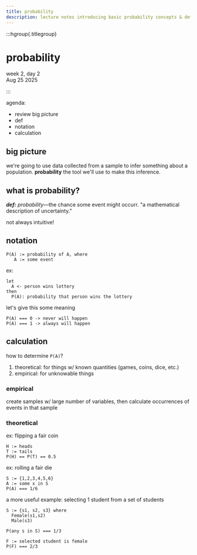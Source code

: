 ```yaml
---
title: probability
description: lecture notes introducing basic probability concepts & definitions
---
```


:::hgroup{.titlegroup}

# probability

week 2, day 2 \
Aug 25 2025

:::

agenda:

- review big picture
- def
- notation
- calculation

## big picture

we're going to use data collected from a sample to infer something about a
population. **probability** the tool we'll use to make this inference.

## what is probability?

_**def:** probability_&mdash;the chance some event might occurr. "a
mathematical description of uncertainty."

not always intuitive!

## notation

```
P(A) := probability of A, where
   A := some event
```

ex:

```
let
  A <- person wins lottery
then
  P(A): probability that person wins the lottery
```

let's give this some meaning

```
P(A) === 0 -> never will happen
P(A) === 1 -> always will happen
```

## calculation

how to determine `P(A)`?

1. theoretical: for things w/ known quantities (games, coins, dice, etc.)
2. empirical: for unknowable things

### empirical

create samples w/ large number of variables, then calculate occurrences of events in that sample

### theoretical

ex: flipping a fair coin

```
H := heads
T := tails
P(H) == P(T) == 0.5
```

ex: rolling a fair die

```
S := {1,2,3,4,5,6}
A := some x in S
P(A) === 1/6
```

a more useful example: selecting 1 student from a set of students

```
S := {s1, s2, s3} where
  Female(s1,s2)
  Male(s3)

P(any s in S) === 1/3

F := selected student is female
P(F) === 2/3
```
